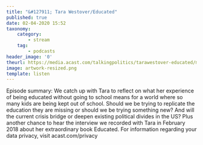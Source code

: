 ```yaml
---
title: "&#127911; Tara Westover/Educated"
published: true
date: 02-04-2020 15:52
taxonomy:
    category:
        - stream
    tag:
        - podcasts
header_image: '0'
theurl: https://media.acast.com/talkingpolitics/tarawestover-educated/media.mp3
image: artwork-resized.png
template: listen
--- 
```

Episode summary: We catch up with Tara to reflect on what her experience of being educated without going to school means for a world where so many kids are being kept out of school. Should we be trying to replicate the education they are missing or should we be trying something new? And will the current crisis bridge or deepen existing political divides in the US? Plus another chance to hear the interview we recorded with Tara in February 2018 about her extraordinary book Educated. For information regarding your data privacy, visit acast.com/privacy
